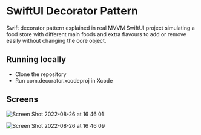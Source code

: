 # SwiftUI Decorator Pattern

Swift decorator pattern explained in real MVVM SwiftUI project simulating a food store with different main foods and extra flavours to add or remove easily without changing the core object.

## Running locally
- Clone the repository 
- Run com.decorator.xcodeproj in Xcode

## Screens

![Screen Shot 2022-08-26 at 16 46 01](https://user-images.githubusercontent.com/182851/186918210-ec91b281-2f06-4523-8a11-6402d4d5aadc.png)

![Screen Shot 2022-08-26 at 16 46 09](https://user-images.githubusercontent.com/182851/186918236-ae7c495c-ea84-489f-9866-a0472006e2df.png)
